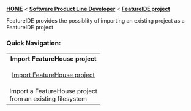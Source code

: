 <!-- Breadcrumb -->
[**HOME**](https://github.com/FeatureIDE/FeatureIDE/wiki) < [**Software Product Line Developer**](https://github.com/FeatureIDE/FeatureIDE/wiki/Software-Product-Line-Developer) < [**FeatureIDE project**](https://github.com/FeatureIDE/FeatureIDE/wiki/FeatureIDE-project)

<!-- Introduction -->
FeatureIDE provides the possiblity of importing an existing project as a FeatureIDE project

<!-- Quick-Navigation-Table -->
### Quick Navigation:

<table>
	<tr>
		<th>
			Import FeatureHouse project
		</th>		
	</tr>
        <tr>
		<td>
			<p align="center">
				<a href="/FeatureIDE/FeatureIDE/wiki/Import-FeatureHouse-project">Import FeatureHouse project</a>
			</p>
		</td>
        </tr>
        <tr>
                <td>
                        Import a FeatureHouse project<br> from an existing filesystem
                </td>
        </tr>